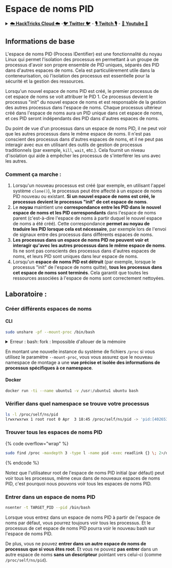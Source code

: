 # Espace de noms PID

<details>

<summary><a href="https://cloud.hacktricks.xyz/pentesting-cloud/pentesting-cloud-methodology"><strong>☁️ HackTricks Cloud ☁️</strong></a> -<a href="https://twitter.com/hacktricks_live"><strong>🐦 Twitter 🐦</strong></a> - <a href="https://www.twitch.tv/hacktricks_live/schedule"><strong>🎙️ Twitch 🎙️</strong></a> - <a href="https://www.youtube.com/@hacktricks_LIVE"><strong>🎥 Youtube 🎥</strong></a></summary>

* Travaillez-vous dans une **entreprise de cybersécurité** ? Voulez-vous voir votre **entreprise annoncée dans HackTricks** ? ou voulez-vous avoir accès à la **dernière version de PEASS ou télécharger HackTricks en PDF** ? Consultez les [**PLANS D'ABONNEMENT**](https://github.com/sponsors/carlospolop) !
* Découvrez [**The PEASS Family**](https://opensea.io/collection/the-peass-family), notre collection exclusive de [**NFTs**](https://opensea.io/collection/the-peass-family)
* Obtenez le [**swag officiel PEASS & HackTricks**](https://peass.creator-spring.com)
* **Rejoignez le** [**💬**](https://emojipedia.org/speech-balloon/) [**groupe Discord**](https://discord.gg/hRep4RUj7f) ou le [**groupe telegram**](https://t.me/peass) ou **suivez** moi sur **Twitter** [**🐦**](https://github.com/carlospolop/hacktricks/tree/7af18b62b3bdc423e11444677a6a73d4043511e9/\[https:/emojipedia.org/bird/README.md)[**@carlospolopm**](https://twitter.com/hacktricks_live)**.**
* **Partagez vos astuces de piratage en soumettant des PR au** [**repo hacktricks**](https://github.com/carlospolop/hacktricks) **et au** [**repo hacktricks-cloud**](https://github.com/carlospolop/hacktricks-cloud).

</details>

## Informations de base

L'espace de noms PID (Process IDentifier) est une fonctionnalité du noyau Linux qui permet l'isolation des processus en permettant à un groupe de processus d'avoir son propre ensemble de PID uniques, séparés des PID dans d'autres espaces de noms. Cela est particulièrement utile dans la conteneurisation, où l'isolation des processus est essentielle pour la sécurité et la gestion des ressources.

Lorsqu'un nouvel espace de noms PID est créé, le premier processus de cet espace de noms se voit attribuer le PID 1. Ce processus devient le processus "init" du nouvel espace de noms et est responsable de la gestion des autres processus dans l'espace de noms. Chaque processus ultérieur créé dans l'espace de noms aura un PID unique dans cet espace de noms, et ces PID seront indépendants des PID dans d'autres espaces de noms.

Du point de vue d'un processus dans un espace de noms PID, il ne peut voir que les autres processus dans le même espace de noms. Il n'est pas conscient des processus dans d'autres espaces de noms, et il ne peut pas interagir avec eux en utilisant des outils de gestion de processus traditionnels (par exemple, `kill`, `wait`, etc.). Cela fournit un niveau d'isolation qui aide à empêcher les processus de s'interférer les uns avec les autres.

### Comment ça marche :

1. Lorsqu'un nouveau processus est créé (par exemple, en utilisant l'appel système `clone()`), le processus peut être affecté à un espace de noms PID nouveau ou existant. **Si un nouvel espace de noms est créé, le processus devient le processus "init" de cet espace de noms**.
2. Le **noyau** maintient une **correspondance entre les PID dans le nouvel espace de noms et les PID correspondants** dans l'espace de noms parent (c'est-à-dire l'espace de noms à partir duquel le nouvel espace de noms a été créé). Cette correspondance **permet au noyau de traduire les PID lorsque cela est nécessaire**, par exemple lors de l'envoi de signaux entre des processus dans différents espaces de noms.
3. **Les processus dans un espace de noms PID ne peuvent voir et interagir qu'avec les autres processus dans le même espace de noms**. Ils ne sont pas conscients des processus dans d'autres espaces de noms, et leurs PID sont uniques dans leur espace de noms.
4. Lorsqu'un **espace de noms PID est détruit** (par exemple, lorsque le processus "init" de l'espace de noms quitte), **tous les processus dans cet espace de noms sont terminés**. Cela garantit que toutes les ressources associées à l'espace de noms sont correctement nettoyées.

## Laboratoire :

### Créer différents espaces de noms

#### CLI
```bash
sudo unshare -pf --mount-proc /bin/bash
```
<details>

<summary>Erreur : bash: fork : Impossible d'allouer de la mémoire</summary>

Si vous exécutez la ligne précédente sans `-f`, vous obtiendrez cette erreur.\
L'erreur est causée par la sortie du processus PID 1 dans le nouveau namespace.

Après le démarrage de bash, celui-ci va créer plusieurs nouveaux sous-processus pour effectuer des actions. Si vous exécutez unshare sans -f, bash aura le même PID que le processus "unshare" actuel. Le processus "unshare" actuel appelle le système unshare, crée un nouveau namespace PID, mais le processus "unshare" actuel n'est pas dans le nouveau namespace PID. C'est le comportement souhaité du noyau Linux : le processus A crée un nouveau namespace, le processus A lui-même ne sera pas mis dans le nouveau namespace, seuls les sous-processus du processus A seront mis dans le nouveau namespace. Donc, lorsque vous exécutez :
```
unshare -p /bin/bash
```
Le processus unshare exécutera /bin/bash, et /bin/bash créera plusieurs sous-processus. Le premier sous-processus de bash deviendra le PID 1 du nouveau namespace, et le sous-processus se terminera après avoir terminé son travail. Ainsi, le PID 1 du nouveau namespace se termine.

Le processus PID 1 a une fonction spéciale : il doit devenir le processus parent de tous les processus orphelins. Si le processus PID 1 dans le namespace racine se termine, le noyau panique. Si le processus PID 1 dans un sous-namespace se termine, le noyau Linux appellera la fonction disable\_pid\_allocation, qui nettoiera le drapeau PIDNS\_HASH\_ADDING dans ce namespace. Lorsque le noyau Linux crée un nouveau processus, il appelle la fonction alloc\_pid pour allouer un PID dans un namespace, et si le drapeau PIDNS\_HASH\_ADDING n'est pas défini, la fonction alloc\_pid renverra une erreur -ENOMEM. C'est pourquoi vous obtenez l'erreur "Cannot allocate memory".

Vous pouvez résoudre ce problème en utilisant l'option '-f':
```
unshare -fp /bin/bash
```
Si vous exécutez unshare avec l'option '-f', unshare va créer un nouveau processus après avoir créé le nouveau namespace pid. Et exécuter /bin/bash dans le nouveau processus. Le nouveau processus sera le pid 1 du nouveau namespace pid. Ensuite, bash va également créer plusieurs sous-processus pour effectuer des tâches. Comme bash lui-même est le pid 1 du nouveau namespace pid, ses sous-processus peuvent se terminer sans aucun problème.

Copié depuis [https://stackoverflow.com/questions/44666700/unshare-pid-bin-bash-fork-cannot-allocate-memory](https://stackoverflow.com/questions/44666700/unshare-pid-bin-bash-fork-cannot-allocate-memory)

</details>

En montant une nouvelle instance du système de fichiers `/proc` si vous utilisez le paramètre `--mount-proc`, vous vous assurez que le nouveau namespace de montage a une **vue précise et isolée des informations de processus spécifiques à ce namespace**.

#### Docker
```bash
docker run -ti --name ubuntu1 -v /usr:/ubuntu1 ubuntu bash
```
### &#x20;Vérifier dans quel namespace se trouve votre processus
```bash
ls -l /proc/self/ns/pid
lrwxrwxrwx 1 root root 0 Apr  3 18:45 /proc/self/ns/pid -> 'pid:[4026532412]'
```
### Trouver tous les espaces de noms PID

{% code overflow="wrap" %}
```bash
sudo find /proc -maxdepth 3 -type l -name pid -exec readlink {} \; 2>/dev/null | sort -u
```
{% endcode %}

Notez que l'utilisateur root de l'espace de noms PID initial (par défaut) peut voir tous les processus, même ceux dans de nouveaux espaces de noms PID, c'est pourquoi nous pouvons voir tous les espaces de noms PID.

### Entrer dans un espace de noms PID
```bash
nsenter -t TARGET_PID --pid /bin/bash
```
Lorsque vous entrez dans un espace de noms PID à partir de l'espace de noms par défaut, vous pourrez toujours voir tous les processus. Et le processus de cet espace de noms PID pourra voir le nouveau bash sur l'espace de noms PID.

De plus, vous ne pouvez **entrer dans un autre espace de noms de processus que si vous êtes root**. Et vous ne pouvez **pas entrer** dans un autre espace de noms **sans un descripteur** pointant vers celui-ci (comme `/proc/self/ns/pid`).
